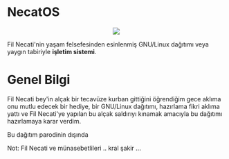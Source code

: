 NecatOS
=====
 <p align="center">
  <a href="https://discord.gg/zHCHRT6xNh">
    <img src="https://img.shields.io/discord/961777749188546580?color=7489d5&logo=discord&logoColor=ffffff" />
  </a>
 </p>

Fil Necati'nin yaşam felsefesinden esinlenmiş GNU/Linux dağıtımı veya yaygın tabiriyle **işletim
sistemi**.


# Genel Bilgi
Fil Necati bey'in alçak bir tecavüze kurban gittiğini öğrendiğim gece aklıma onu mutlu edecek bir
hediye, bir GNU/Linux dağıtımı, hazırlama fikri aklıma yattı ve Fil Necati'ye yapılan bu alçak
saldırıyı kınamak amacıyla bu dağıtımı hazırlamaya karar verdim.

Bu dağıtım parodinin dışında 



Not: Fil Necati ve münasebetlileri .. kral şakir ...
